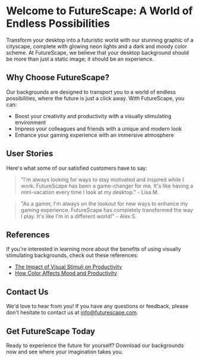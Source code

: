 <!--font:Cabin-->

# Welcome to FutureScape: A World of Endless Possibilities

Transform your desktop into a futuristic world with our stunning graphic of a cityscape, complete with glowing neon lights and a dark and moody color scheme. At FutureScape, we believe that your desktop background should be more than just a static image; it should be an experience.

## Why Choose FutureScape?

Our backgrounds are designed to transport you to a world of endless possibilities, where the future is just a click away. With FutureScape, you can:

- Boost your creativity and productivity with a visually stimulating environment
- Impress your colleagues and friends with a unique and modern look
- Enhance your gaming experience with an immersive atmosphere

## User Stories

Here's what some of our satisfied customers have to say:

> "I'm always looking for ways to stay motivated and inspired while I work. FutureScape has been a game-changer for me. It's like having a mini-vacation every time I look at my desktop." - Lisa M.

> "As a gamer, I'm always on the lookout for new ways to enhance my gaming experience. FutureScape has completely transformed the way I play. It's like I'm in a different world!" - Alex S.

## References

If you're interested in learning more about the benefits of using visually stimulating backgrounds, check out these references:

- [The Impact of Visual Stimuli on Productivity](#)
- [How Color Affects Mood and Productivity](#)

## Contact Us

We'd love to hear from you! If you have any questions or feedback, please don't hesitate to contact us at [info@futurescape.com](mailto:info@futurescape.com).

## Get FutureScape Today

Ready to experience the future for yourself? Download our backgrounds now and see where your imagination takes you.

<!--

Write me content for website with wallpaper which alt text is:

"A minimalist graphic of a futuristic cityscape, with glowing neon lights and a dark and moody color scheme."

The name/title of the page should not be 1:1 copy of the alt text but rather a real content of the website which is using this wallpaper.

- Use markdown format 
- Start with heading
- Heading should be short and concise
- The content should look like a real website 
- The website should not be about the wallpaper, wallpaper is just a related background
- Heading should be contain work "wallpaper" or "background"
- Include real sections like references, contact, user stories, etc. use things relevant to the page purpose.
- Feel free to use structure like headings, bullets, numbering, blockquotes, paragraphs, horizontal lines, etc.
- You can use formatting like bold or _italic_
- You can include UTF-8 emojis
- Links should be only #hash anchors (and you can refer to the document itself)
- Do not include images


---


# FutureScape Wallpaper: Transform Your Desktop into a Futuristic World

Welcome to FutureScape, where we bring the future to your desktop with our stunning wallpaper. Our minimalist graphic of a futuristic cityscape, with glowing neon lights and a dark and moody color scheme, will transport you to a world of endless possibilities.

## Why Choose FutureScape Wallpaper?

Our wallpaper is not just a background; it's an experience. With our FutureScape wallpaper, you can:

- Transform your desktop into a futuristic world
- Boost your productivity and creativity with a visually stimulating environment
- Impress your colleagues and friends with a unique and modern look
- Enhance your gaming experience with an immersive atmosphere

## User Stories

Here are some user stories from our satisfied customers:

> "I was tired of my boring old wallpaper, so I decided to try FutureScape. It completely transformed my desktop and made me feel like I was in a sci-fi movie!" - John D.

> "As a graphic designer, I need a visually stimulating environment to boost my creativity. FutureScape does just that and more. It's like having a work of art on my desktop." - Sarah T.

## References

Check out these references to learn more about the benefits of using visually stimulating backgrounds:

- [The Impact of Visual Stimuli on Productivity](#)
- [How Color Affects Mood and Productivity](#)

## Contact Us

If you have any questions or feedback, please don't hesitate to contact us at [info@futurescape.com](mailto:info@futurescape.com). We'd love to hear from you!

## Get FutureScape Wallpaper Today

Ready to transform your desktop into a futuristic world? Download our FutureScape wallpaper now and experience the future for yourself!


---


Heading should not include word "wallpaper". The website should not be about the wallpaper itself, wallpaper is just a related background, rewrite whole content.


---


# Welcome to FutureScape: A World of Endless Possibilities

Transform your desktop into a futuristic world with our stunning graphic of a cityscape, complete with glowing neon lights and a dark and moody color scheme. At FutureScape, we believe that your desktop background should be more than just a static image; it should be an experience.

## Why Choose FutureScape?

Our backgrounds are designed to transport you to a world of endless possibilities, where the future is just a click away. With FutureScape, you can:

- Boost your creativity and productivity with a visually stimulating environment
- Impress your colleagues and friends with a unique and modern look
- Enhance your gaming experience with an immersive atmosphere

## User Stories

Here's what some of our satisfied customers have to say:

> "I'm always looking for ways to stay motivated and inspired while I work. FutureScape has been a game-changer for me. It's like having a mini-vacation every time I look at my desktop." - Lisa M.

> "As a gamer, I'm always on the lookout for new ways to enhance my gaming experience. FutureScape has completely transformed the way I play. It's like I'm in a different world!" - Alex S.

## References

If you're interested in learning more about the benefits of using visually stimulating backgrounds, check out these references:

- [The Impact of Visual Stimuli on Productivity](#)
- [How Color Affects Mood and Productivity](#)

## Contact Us

We'd love to hear from you! If you have any questions or feedback, please don't hesitate to contact us at [info@futurescape.com](mailto:info@futurescape.com).

## Get FutureScape Today

Ready to experience the future for yourself? Download our backgrounds now and see where your imagination takes you.

-->

